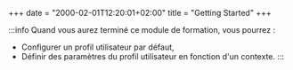 +++
date = "2000-02-01T12:20:01+02:00"
title = "Getting Started"
+++

:::info
Quand vous aurez terminé ce module de formation, vous pourrez : 

* Configurer un profil utilisateur par défaut,
* Définir des paramètres du profil utilisateur en fonction d'un contexte.
:::